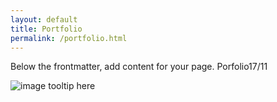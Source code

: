 ```yaml
---
layout: default
title: Portfolio
permalink: /portfolio.html
---
```


Below the frontmatter, add content for your page.
Porfolio17/11

![image tooltip here](https://florentdsgree.github.io/VeloStarRennes/VeloStarBackground.jpg)




